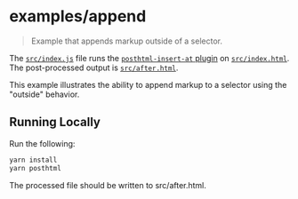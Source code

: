 # examples/append

> Example that appends markup outside of a selector.

The [`src/index.js`](src/index.js) file runs the [`posthtml-insert-at` plugin](../../) on [`src/index.html`](src/index.html). The post-processed output is [`src/after.html`](src/after.html).

This example illustrates the ability to append markup to a selector using the "outside" behavior.

## Running Locally

Run the following:

```bash
yarn install
yarn posthtml
```

The processed file should be written to src/after.html.
